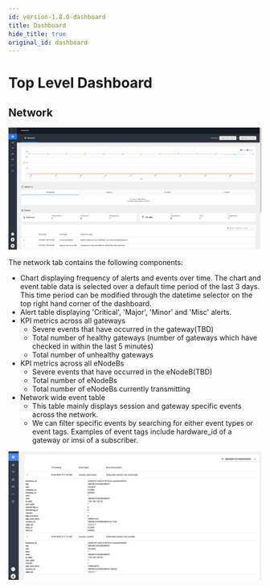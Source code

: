 ```yaml
---
id: version-1.8.0-dashboard
title: Dashboard
hide_title: true
original_id: dashboard
---
```

# Top Level Dashboard

## Network

![lte_dashboard1](../../../../readmes/assets/nms/userguide/lte_dashboard1.png)

The network tab contains the following components:

- Chart displaying frequency of alerts and events over time. The chart and event table data is selected over a default time period of the last 3 days. This time period can be modified through the datetime selector on the top right hand corner of the dashboard.
- Alert table displaying 'Critical', 'Major', 'Minor' and 'Misc' alerts.
- KPI metrics across all gateways
    - Severe events that have occurred in the gateway(TBD)
    - Total number of healthy gateways (number of gateways which have checked in within the last 5 minutes)
    - Total number of unhealthy gateways
- KPI metrics across all eNodeBs
    - Severe events that have occurred in the eNodeB(TBD)
    - Total number of eNodeBs
    - Total number of eNodeBs currently transmitting
- Network wide event table
    - This table mainly displays session and gateway specific events across the network.
    - We can filter specific events by searching for either event types or event tags. Examples of event tags include
    hardware_id of a gateway or imsi of a subscriber.

![imsi_filtering_eventtable](../../../../readmes/assets/nms/userguide/imsi_filtering_eventtable.png)
